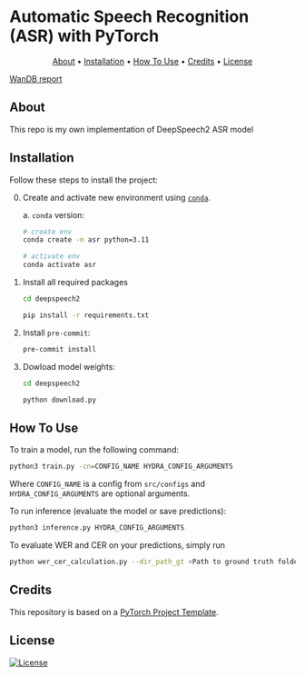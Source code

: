 # Automatic Speech Recognition (ASR) with PyTorch

<p align="center">
  <a href="#about">About</a> •
  <a href="#installation">Installation</a> •
  <a href="#how-to-use">How To Use</a> •
  <a href="#credits">Credits</a> •
  <a href="#license">License</a>
</p>

[WanDB report](https://api.wandb.ai/links/anthonnuzhdin/nrmc2nkh)

## About

This repo is my own implementation of DeepSpeech2 ASR model

## Installation

Follow these steps to install the project:

0. Create and activate new environment using [`conda`](https://conda.io/projects/conda/en/latest/user-guide/getting-started.html).

   a. `conda` version:

   ```bash
   # create env
   conda create -n asr python=3.11

   # activate env
   conda activate asr
   ```

1. Install all required packages

   ```bash
   cd deepspeech2
   
   pip install -r requirements.txt
   ```

2. Install `pre-commit`:
   ```bash
   pre-commit install
   ```

2. Dowload model weights:
   ```bash
   cd deepspeech2
   
   python download.py
   ```

## How To Use

To train a model, run the following command:

```bash
python3 train.py -cn=CONFIG_NAME HYDRA_CONFIG_ARGUMENTS
```

Where `CONFIG_NAME` is a config from `src/configs` and `HYDRA_CONFIG_ARGUMENTS` are optional arguments.

To run inference (evaluate the model or save predictions):

```bash
python3 inference.py HYDRA_CONFIG_ARGUMENTS
```

To evaluate WER and CER on your predictions, simply run
```bash
python wer_cer_calculation.py --dir_path_gt <Path to ground truth folder with .txt> --dir_path_pred <Path to dir with predicions>
```

## Credits

This repository is based on a [PyTorch Project Template](https://github.com/Blinorot/pytorch_project_template).

## License

[![License](https://img.shields.io/badge/license-MIT-blue.svg)](/LICENSE)
